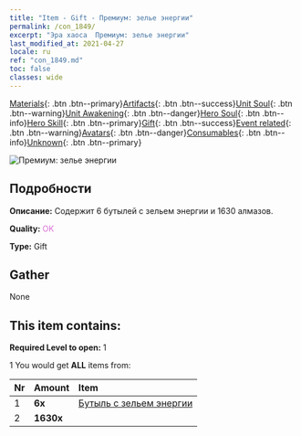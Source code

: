 ```yaml
---
title: "Item - Gift - Премиум: зелье энергии"
permalink: /con_1849/
excerpt: "Эра хаоса  Премиум: зелье энергии"
last_modified_at: 2021-04-27
locale: ru
ref: "con_1849.md"
toc: false
classes: wide
---
```

 [Materials](/ItemsRU/){: .btn .btn--primary}[Artifacts](/ItemsRU/Artifacts/){: .btn .btn--success}[Unit Soul](/ItemsRU/UnitSoul/){: .btn .btn--warning}[Unit Awakening](/ItemsRU/UnitAwakening/){: .btn .btn--danger}[Hero Soul](/ItemsRU/HeroSoul/){: .btn .btn--info}[Hero Skill](/ItemsRU/HeroSkill/){: .btn .btn--primary}[Gift](/ItemsRU/Gift/){: .btn .btn--success}[Event related](/ItemsRU/Events/){: .btn .btn--warning}[Avatars](/ItemsRU/Avatars/){: .btn .btn--danger}[Consumables](/ItemsRU/Consumables/){: .btn .btn--info}[Unknown](/ItemsRU/Unknown/){: .btn .btn--primary}

 ![Премиум: зелье энергии](/images/t/i_907470.png)

## Подробности
 **Описание:** Содержит 6 бутылей с зельем энергии и 1630 алмазов.

 **Quality:** <span style="color: #DA70D6">OK</span>

 **Type:** Gift

## Gather

  None

## This item contains:

 **Required Level to open:** 1

 1 You would get **ALL** items  from:

  | Nr | Amount |     Item    |
  |:---|:-------|:------------|
  | 1 |  **6x** | [Бутыль с зельем энергии](/ItemsRU/con_1850/) |  | 
  | 2 |  **1630x** | <i class="fas fa-gem"/> |  | 
